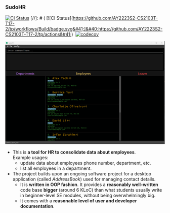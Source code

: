 ### SudoHR ###

[![CI Status](https://github.com/AY2223S2-CS2103T-T17-2/tp/workflows/Java%20CI/badge.svg)](https://github.com/AY2223S2-CS2103T-T17-2/tp/actions)
[//]: # (&nbsp;[![CI Status]&#40;https://github.com/AY2223S2-CS2103T-T17-2/tp/workflows/Build/badge.svg&#41;]&#40;https://github.com/AY2223S2-CS2103T-T17-2/tp/actions&#41;)
&nbsp;[![codecov](https://codecov.io/gh/AY2223S2-CS2103-T17-2/tp/branch/master/graph/badge.svg)](https://codecov.io/gh/AY2223S2-CS2103-T17-2/tp)

![Ui](docs/images/Ui.png)

* This is **a tool for HR to consolidate data about employees**.<br>
  Example usages:
  * update data about employees phone number, department, etc.
  * list all employees in a department.
* The project builds upon an ongoing software project for a desktop application (called _AddressBook_) used for managing contact details.
  * It is **written in OOP fashion**. It provides a **reasonably well-written** code base **bigger** (around 6 KLoC) than what students usually write in beginner-level SE modules, without being overwhelmingly big.
  * It comes with a **reasonable level of user and developer documentation**.
